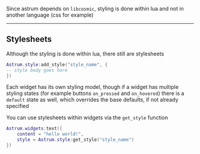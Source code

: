 Since astrum depends on `libcosmic`, styling is done within lua and not in another language (css for example)


***
## Stylesheets

Although the styling is done within lua, there still are stylesheets
```lua
Astrum.style:add_style("style_name", {
-- style body goes here
})
```
Each widget has its own styling model, though if a widget has multiple styling states (for example buttons `on_pressed` and `on_hovered`) there is a `default` state as well, which overrides the base defaults, if not already specified

You can use stylesheets within widgets via the `get_style` function
```lua
Astrum.widgets:text({
    content = "hello world!",
    style = Astrum.style:get_style("style_name")
})
```
